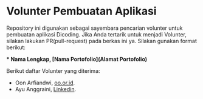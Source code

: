 # Volunter Pembuatan Aplikasi
Repository ini digunakan sebagai sayembara pencarian volunter untuk pembuatan aplikasi Dicoding. Jika Anda tertarik untuk menjadi Volunter, silakan lakukan PR(pull-request) pada berkas ini ya. Silakan gunakan format berikut:

**\* Nama Lengkap, [Nama Portofolio](Alamat Portofolio)**

Berikut daftar Volunter yang diterima:
* Oon Arfiandwi, [oo.or.id](https://oo.or.id).
* Ayu Anggraini, [Linkedin](https://www.linkedin.com/in/gilang-adhan/).
